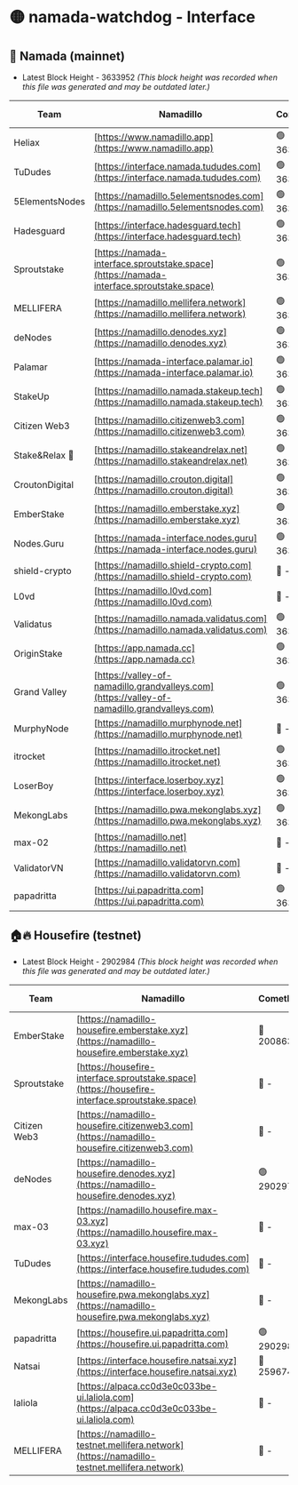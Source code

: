 # 🟡 namada-watchdog - Interface

## 🚀 Namada (mainnet)
- Latest Block Height - 3633952 *(This block height was recorded when this file was generated and may be outdated later.)*

| Team | Namadillo | CometBFT | Indexer | MASP Indexer |
|-|-|-|-|-|
| Heliax | [https://www.namadillo.app](https://www.namadillo.app) | 🟢 3633928 | 🟢 3633928 | 🟢 3633929 |
| TuDudes | [https://interface.namada.tududes.com](https://interface.namada.tududes.com) | 🟢 3633929 | 🟢 3633929 | 🟢 3633928 |
| 5ElementsNodes | [https://namadillo.5elementsnodes.com](https://namadillo.5elementsnodes.com) | 🟢 3633929 | 🟢 3633929 | 🟢 3633929 |
| Hadesguard | [https://interface.hadesguard.tech](https://interface.hadesguard.tech) | 🟢 3633929 | 🟢 3633929 | 🟢 3633929 |
| Sproutstake | [https://namada-interface.sproutstake.space](https://namada-interface.sproutstake.space) | 🟢 3633930 | 🟢 3633930 | 🟢 3633930 |
| MELLIFERA | [https://namadillo.mellifera.network](https://namadillo.mellifera.network) | 🟢 3633931 | 🟢 3633931 | 🟢 3633931 |
| deNodes | [https://namadillo.denodes.xyz](https://namadillo.denodes.xyz) | 🟢 3633931 | 🟢 3633931 | 🟢 3633931 |
| Palamar | [https://namada-interface.palamar.io](https://namada-interface.palamar.io) | 🟢 3633932 | 🟢 3633931 | 🟢 3633931 |
| StakeUp | [https://namadillo.namada.stakeup.tech](https://namadillo.namada.stakeup.tech) | 🟢 3633932 | 🟢 3633932 | 🟢 3633932 |
| Citizen Web3 | [https://namadillo.citizenweb3.com](https://namadillo.citizenweb3.com) | 🟢 3633933 | 🟢 3633932 | 🟢 3633932 |
| Stake&Relax 🦥 | [https://namadillo.stakeandrelax.net](https://namadillo.stakeandrelax.net) | 🟢 3633933 | 🟢 3633933 | 🟢 3633933 |
| CroutonDigital | [https://namadillo.crouton.digital](https://namadillo.crouton.digital) | 🟢 3633934 | 🟢 3633934 | 🟢 3633934 |
| EmberStake | [https://namadillo.emberstake.xyz](https://namadillo.emberstake.xyz) | 🟢 3633934 | 🟢 3633934 | 🟢 3633934 |
| Nodes.Guru | [https://namada-interface.nodes.guru](https://namada-interface.nodes.guru) | 🟢 3633935 | 🟢 3633935 | 🟢 3633935 |
| shield-crypto | [https://namadillo.shield-crypto.com](https://namadillo.shield-crypto.com) | 🔴 - | 🔴 - | 🔴 - |
| L0vd | [https://namadillo.l0vd.com](https://namadillo.l0vd.com) | 🔴 - | 🔴 - | 🔴 - |
| Validatus | [https://namadillo.namada.validatus.com](https://namadillo.namada.validatus.com) | 🟢 3633943 | 🟢 3633943 | 🟢 3633943 |
| OriginStake | [https://app.namada.cc](https://app.namada.cc) | 🟢 3633943 | 🟢 3633943 | 🟢 3633943 |
| Grand Valley | [https://valley-of-namadillo.grandvalleys.com](https://valley-of-namadillo.grandvalleys.com) | 🟢 3633944 | 🟢 3633943 | 🟢 3633944 |
| MurphyNode | [https://namadillo.murphynode.net](https://namadillo.murphynode.net) | 🔴 - | 🔴 - | 🔴 - |
| itrocket | [https://namadillo.itrocket.net](https://namadillo.itrocket.net) | 🟢 3633947 | 🟢 3633947 | 🟢 3633947 |
| LoserBoy | [https://interface.loserboy.xyz](https://interface.loserboy.xyz) | 🟢 3633947 | 🟢 3633947 | 🟢 3633947 |
| MekongLabs | [https://namadillo.pwa.mekonglabs.xyz](https://namadillo.pwa.mekonglabs.xyz) | 🟢 3633948 | 🟢 3633947 | 🟢 3633947 |
| max-02 | [https://namadillo.net](https://namadillo.net) | 🔴 - | 🔴 - | 🔴 - |
| ValidatorVN | [https://namadillo.validatorvn.com](https://namadillo.validatorvn.com) | 🔴 - | 🔴 - | 🔴 - |
| papadritta | [https://ui.papadritta.com](https://ui.papadritta.com) | 🟢 3633952 | 🟢 3633951 | 🟢 3633952 |

## 🏠🔥 Housefire (testnet)
- Latest Block Height - 2902984 *(This block height was recorded when this file was generated and may be outdated later.)*

| Team | Namadillo | CometBFT | Indexer | MASP Indexer |
|-|-|-|-|-|
| EmberStake | [https://namadillo-housefire.emberstake.xyz](https://namadillo-housefire.emberstake.xyz) | 🔴 2008636 | 🔴 - | 🔴 - |
| Sproutstake | [https://housefire-interface.sproutstake.space](https://housefire-interface.sproutstake.space) | 🔴 - | 🔴 - | 🔴 - |
| Citizen Web3 | [https://namadillo-housefire.citizenweb3.com](https://namadillo-housefire.citizenweb3.com) | 🔴 - | 🔴 - | 🔴 - |
| deNodes | [https://namadillo-housefire.denodes.xyz](https://namadillo-housefire.denodes.xyz) | 🟢 2902974 | 🟢 2902973 | 🟢 2902974 |
| max-03 | [https://namadillo.housefire.max-03.xyz](https://namadillo.housefire.max-03.xyz) | 🔴 - | 🔴 - | 🔴 - |
| TuDudes | [https://interface.housefire.tududes.com](https://interface.housefire.tududes.com) | 🔴 - | 🔴 2871048 | 🔴 2871048 |
| MekongLabs | [https://namadillo-housefire.pwa.mekonglabs.xyz](https://namadillo-housefire.pwa.mekonglabs.xyz) | 🔴 - | 🔴 2871048 | 🔴 2871048 |
| papadritta | [https://housefire.ui.papadritta.com](https://housefire.ui.papadritta.com) | 🟢 2902984 | 🟢 2902984 | 🟢 2902984 |
| Natsai | [https://interface.housefire.natsai.xyz](https://interface.housefire.natsai.xyz) | 🔴 2596741 | 🔴 2596741 | 🔴 2596741 |
| laliola | [https://alpaca.cc0d3e0c033be-ui.laliola.com](https://alpaca.cc0d3e0c033be-ui.laliola.com) | 🔴 - | 🔴 - | 🔴 - |
| MELLIFERA | [https://namadillo-testnet.mellifera.network](https://namadillo-testnet.mellifera.network) | 🔴 - | 🔴 2778001 | 🔴 2607259 |

